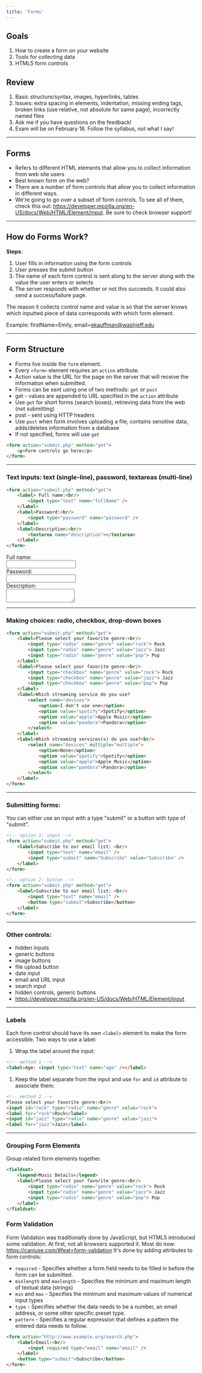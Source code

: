 ```yaml
---
title: 'Forms'
---
```


<article class="highlighted">
	<h2>Goals</h2>
	<ol>
		<li>How to create a form on your website</li>
		<li>Tools for collecting data</li>
		<li>HTML5 form controls</li>
	</ol>
</article>

## Review
1. Basic structure/syntax, images, hyperlinks, tables
1. Issues: extra spacing in elements, indentation, missing ending tags, broken links (use relative, not absolute for same page), incorrectly named files
1. Ask me if you have questions on the feedback!
1. Exam will be on February 18. Follow the syllabus, not what I say!

---

## Forms
- Refers to different HTML elements that allow you to collect information from web site users
- Best known form on the web?
- There are a number of form controls that allow you to collect information in different ways.
- We're going to go over a subset of form controls. To see all of them, check this out: <a target="_blank" href="https://developer.mozilla.org/en-US/docs/Web/HTML/Element/input">https://developer.mozilla.org/en-US/docs/Web/HTML/Element/input</a>. Be sure to check browser support!

---

## How do Forms Work?
**Steps**:
1. User fills in information using the form controls
1. User presses the submit button
1. The name of each form control is sent along to the server along with the value the user enters or selects
1. The server responds with whether or not this succeeds. It could also send a success/failure page.

The reason it collects control name and value is so that the server knows which inputted piece of data corresponds with which form element.

Example: firstName=Emily, email=ekauffman@washjeff.edu

---

## Form Structure
- Forms live inside the `form` element.
- Every `<form>` element requires an `action` attribute.
- Action value is the URL for the page on the server that will receive the information when submitted.
- Forms can be sent using one of two methods: `get` or `post`
- get - values are appended to URL specified in the `action` attribute
- Use `get` for short forms (search boxes), retrieving data from the web (not submitting)
- post - sent using HTTP headers
- Use `post` when form involves uploading a file, contains sensitive data, adds/deletes information from a database
- If not specified, forms will use `get`

```html
<form action="submit.php" method="get">
	<p>Form controls go here</p>
</form>
```
---

### Text Inputs: text (single-line), password, textareas (multi-line)

```html
<form action="submit.php" method="get">
	<label> Full name:<br/>
		<input type="text" name="fullName" />
	</label>
	<label>Password:<br/>
		<input type="password" name="password" />
	</label>
	<label>Description:<br/>
		<textarea name="description"></textarea>
	</label>
</form>
```

<form action="submit.php" method="get">
	<label> Full name:<br/>
		<input type="text" name="fullName" />
	</label><br/>
	<label>Password:<br/>
		<input type="password" name="password" />
	</label><br/>
	<label>Description:<br/>
		<textarea name="description"></textarea><br/>
	</label>
</form>

---

### Making choices: radio, checkbox, drop-down boxes
```html
<form action="submit.php" method="get">
	<label>Please select your favorite genre:<br/>
		<input type="radio" name="genre" value="rock"> Rock
		<input type="radio" name="genre" value="jazz"> Jazz
		<input type="radio" name="genre" value="pop"> Pop
	</label>
	<label>Please select your favorite genre:<br/>
		<input type="checkbox" name="genre" value="rock"> Rock
		<input type="checkbox" name="genre" value="jazz"> Jazz
		<input type="checkbox" name="genre" value="pop"> Pop
	</label>
	<label>Which streaming service do you use?
		<select name="devices">
			<option>I don't use one</option>
			<option value="spotify">Spotify</option>
			<option value="apple">Apple Music</option>
			<option value="pandora">Pandora</option>
		</select>
	</label>
	<label>Which streaming services(s) do you use?<br/>
		<select name="devices" multiple="multiple">
			<option>None</option>
			<option value="spotify">Spotify</option>
			<option value="apple">Apple Music</option>
			<option value="pandora">Pandora</option>
		</select>
	</label>
</form>
```

<!-- **Displays as:** -->

<!-- TBD - move to codepen? -->

<!-- <form action="submit.php" method="get">
	<label>Please select your favorite genre:<br/>
		<input type="radio" name="genre" value="rock"> Rock
		<input type="radio" name="genre" value="jazz"> Jazz
		<input type="radio" name="genre" value="pop"> Pop
	</label><br/>
	<label>Please select your favorite genre:<br/>
		<input type="checkbox" name="genre" value="rock"> Rock
		<input type="checkbox" name="genre" value="jazz"> Jazz
		<input type="checkbox" name="genre" value="pop"> Pop
	</label><br/>
	<label>Which streaming service do you use?<br/>
		<select name="devices">
			<option>I don't use one</option>
			<option value="spotify">Spotify</option>
			<option value="apple">Apple Music</option>
			<option value="pandora">Pandora</option>
		</select>
	</label><br/>
	<label>Which streaming services(s) do you use?<br/>
		<select name="devices" multiple="multiple">
			<option>None</option>
			<option value="spotify">Spotify</option>
			<option value="apple">Apple Music</option>
			<option value="pandora">Pandora</option>
		</select>
	</label>
</form> -->

---

### Submitting forms:
You can either use an input with a type "submit" or a button with type of "submit".
```html
<!-- option 1: input -->
<form action="submit.php" method="get">
	<label>Subscribe to our email list: <br/>
		<input type="text" name="email" />
		<input type="submit" name="Subscribe" value="Subscribe" />
	</label>
</form>
```

```html
<!-- option 2: button -->
<form action="submit.php" method="get">
	<label>Subscribe to our email list: <br/>
		<input type="text" name="email" />
		<button type="submit">Subscribe</button>
	</label>
</form>
```
<!-- **Displays as:** -->
<!-- <form action="submit.php" method="get">
	<label>Subscribe to our email list: <br/>
		<input type="text" name="email" />
		<button type="submit">Subscribe</button>
	</label>
</form> -->

---

### Other controls:
- hidden inputs
- generic buttons
- image buttons
- file upload button
- date input
- email and URL input
- search input
- hidden controls, generic buttons
- <a target="_blank" href="https://developer.mozilla.org/en-US/docs/Web/HTML/Element/input">https://developer.mozilla.org/en-US/docs/Web/HTML/Element/input</a>

---

### Labels
Each form control should have its own `<label>` element to make the form accessible.
Two ways to use a label:
1. Wrap the label around the input:
```html
<!-- method 1 -->
<label>Age: <input type="text" name="age" /></label>
```

1. Keep the label separate from the input and use `for` and `id` attribute to associate them:
```html
<!-- method 2 -->
Please select your favorite genre:<br/>
<input id="rock" type="radio" name="genre" value="rock">
<label for="rock">Rock</label>
<input id="jazz" type="radio" name="genre" value="jazz">
<label for="jazz">Jazz</label>
```

---

### Grouping Form Elements
Group related form elements together.

```html
<fieldset>
	<legend>Music Details</legend>
	<label>Please select your favorite genre:<br/>
		<input type="radio" name="genre" value="rock"> Rock
		<input type="radio" name="genre" value="jazz"> Jazz
		<input type="radio" name="genre" value="pop"> Pop
	</label>
</fieldset>
```

<!-- **Displays as:** -->
<!-- <fieldset>
	<legend>Music Details</legend>
	<label>Please select your favorite genre:<br/>
		<input type="radio" name="genre" value="rock"> Rock
		<input type="radio" name="genre" value="jazz"> Jazz
		<input type="radio" name="genre" value="pop"> Pop
	</label>
</fieldset> -->

### Form Validation
Form Validation was traditionally done by JavaScript, but HTML5 introduced some validation.
At first, not all browsers supported it. Most do now: https://caniuse.com/#feat=form-validation
It's done by adding attributes to form controls:
- `required` - Specifies whether a form field needs to be filled in before the form can be submitted.
- `minlength` and `maxlength` - Specifies the minimum and maximum length of textual data (strings)
- `min` and `max` - Specifies the minimum and maximum values of numerical input types
- `type` - Specifies whether the data needs to be a number, an email address, or some other specific preset type. 
- `pattern` - Specifies a regular expression that defines a pattern the entered data needs to follow.

```html
<form action="http://www.example.org/search.php">
	<label>Email:<br/>
		<input required type="email" name="email" />
	</label>
	<button type="submit">Subscribe</button>
</form>
```

<!-- <form action="http://www.example.org/search.php">
	<label>Your email:<br/>
		<input required type="email" name="email" />
	</label>
	<button type="submit">Subscribe</button>
</form> -->